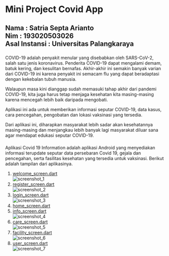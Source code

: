 # Mini Project Covid App

## Nama : Satria Septa Arianto <br> Nim : 193020503026 <br> Asal Instansi : Universitas Palangkaraya <br>

###
COVID-19 adalah penyakit menular yang disebabkan oleh SARS-CoV-2, salah satu jenis koronavirus. Penderita COVID-19 dapat mengalami demam, batuk kering, dan kesulitan bernafas. Akhir-akhir ini semakin banyak varian dari COVID-19 ini karena penyakit ini semacam flu yang dapat beradaptasi dengan kekebalan tubuh manusia.

Walaupun masa kini dianggap sudah memasuki tahap akhir dari pandemi COVID-19, kita juga harus tetap menjaga kesehatan kita masing-masing karena mencegah lebih baik daripada mengobati.

Aplikasi ini ada untuk memberikan informasi seputar COVID-19, data kasus, cara pencegahan, pengobatan dan lokasi vaksinasi yang tersedia.

Dari aplikasi ini, diharapkan masyarakat lebih sadar akan kesehatannya masing-masing dan menjangkau lebih banyak lagi masyarakat diluar sana agar mendapat edukasi seputar COVID-19.

###
Aplikasi Covid 19 Information adalah aplikasi Android yang menyediakan informasi terupdate seputar data persebaran Covid 19, gejala dan pencegahan, serta fasilitas kesehatan yang tersedia untuk vaksinasi. Berikut adalah tampilan dari aplikasinya.

1. [welcome_screen.dart](./covid_app/lib/screens/welcome/welcome_screen.dart) <br>
    ![screenshot_1](./screenshot/screenshot-1.jpg)
2. [register_screen.dart](./covid_app/lib/screens/register/register_screen.dart) <br>
    ![screenshot_2](./screenshot/screenshot-2.jpg)
3. [login_screen.dart](./covid_app/lib/screens/login/login_screen.dart) <br>
    ![screenshot_3](./screenshot/screenshot-3.jpg)
4. [home_screen.dart](./covid_app/lib/screens/home_screen.dart) <br>
5. [info_screen.dart](./covid_app/lib/screens/info/info_screen.dart) <br>
    ![screenshot_4](./screenshot/screenshot-4.jpg)
6. [care_screen.dart](./covid_app/lib/screens/care_screen.dart) <br>
    ![screenshot_5](./screenshot/screenshot-5.jpg)
7. [facility_screen.dart](./covid_app/lib/screens/facility/facility_screen.dart) <br>
    ![screenshot_6](./screenshot/screenshot-6.jpg)
8. [user_screen.dart](./covid_app/lib/screens/user_screen.dart) <br>
    ![screenshot_7](./screenshot/screenshot-7.jpg)
